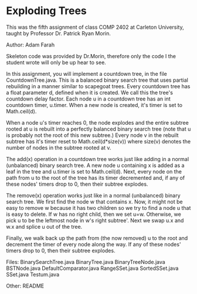# Exploding Trees
This was the fifth assignment of class COMP 2402 at Carleton University, taught by Professor Dr. Patrick Ryan Morin.

Author: Adam Farah

Skeleton code was provided by Dr.Morin, therefore only the code I the student wrote will only be up hear to see.

In this assignment, you will implement a countdown tree, in the file CountdownTree.java. 
This is a balanced binary search tree that uses partial rebuilding in a manner similar to scapegoat trees.
Every countdown tree has a float parameter d, defined when it is created. We call this the tree's countdown delay factor.
Each node u in a countdown tree has an int countdown timer, u.timer. When a new node is created, it's timer is set to Math.ceil(d).

When a node u's timer reaches 0, the node explodes and the entire subtree rooted at u is rebuilt into a perfectly balanced binary search 
tree (note that u is probably not the root of this new subtree.) Every node v in the rebuilt subtree has it's timer reset to 
Math.ceil(d*size(v)) where size(v) denotes the number of nodes in the subtree rooted at v.

The add(x) operation in a countdown tree works just like adding in a normal (unbalanced) binary search tree. 
A new node u containing x is added as a leaf in the tree and u.timer is set to Math.ceil(d). 
Next, every node on the path from u to the root of the tree has its timer decremented and, 
if any of these nodes' timers drop to 0, then their subtree explodes.

The remove(x) operation works just like in a normal (unbalanced) binary search tree. 
We first find the node w that contains x. Now, it might not be easy to remove w because it has two children 
so we try to find a node u that is easy to delete. If w has no right child, then we set u=w. 
Otherwise, we pick u to be the leftmost node in w's right subtree'. Next we swap u.x and w.x and splice u out of the tree.

Finally, we walk back up the path from (the now removed) u to the root and decrement the timer of every node along the way. 
If any of these nodes' timers drop to 0, then their subtree explodes.


Files:
  BinarySearchTree.java
  BinaryTree.java
  BinaryTreeNode.java
  BSTNode.java
  DefaultComparator.java
  RangeSSet.java
  SortedSSet.java
  SSet.java
  Testum.java

Other: README

